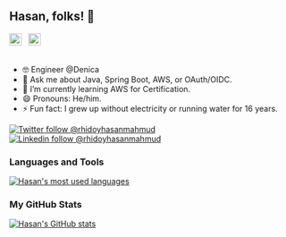 ## Hasan, folks! 🤠

<a href="https://twitter.com/rhidoyhasanmahmud">
  <img alt="Follow @mraible on Twitter" width="22px" src="https://cdn.jsdelivr.net/npm/simple-icons@v3/icons/twitter.svg" /></a> &nbsp;
<a href="https://www.linkedin.com/in/rhidoyhasanmahmud/">
  <img alt="Matt on LinkedIn" width="22px" src="https://cdn.jsdelivr.net/npm/simple-icons@v3/icons/linkedin.svg" /></a> &nbsp;

<br/>
<br/>

- 🤓  Engineer @Denica
- 💬  Ask me about Java, Spring Boot, AWS, or OAuth/OIDC.
- 🌱  I’m currently learning AWS for Certification.
- 😄  Pronouns: He/him.
- ⚡  Fun fact: I grew up without electricity or running water for 16 years. 

[![Twitter follow @rhidoyhasanmahmud](https://img.shields.io/twitter/follow/mraible?style=social)](https://twitter.com/rhidoyhasanmahmud) &nbsp;
[![Linkedin follow @rhidoyhasanmahmud](https://img.shields.io/badge/-mraible-blue?style=flat-square&logo=Linkedin&logoColor=white&link=https://www.linkedin.com/in/rhidoyhasanmahmud/)](https://www.linkedin.com/in/rhidoyhasanmahmud/) &nbsp;

### Languages and Tools

<a href="https://github.com/rhidoyhasanmahmud">
  <img align="center" src="https://github-readme-stats.vercel.app/api/top-langs/?username=rhidoyhasanmahmud&theme=light&count_private=true" alt="Hasan's most used languages" /></a>


### My GitHub Stats

<a href="https://github.com/rhidoyhasanmahmud">
 <img align="center" src="https://github-readme-stats.vercel.app/api?username=rhidoyhasanmahmud&show_icons=true&theme=light&line_height=27" alt="Hasan's GitHub stats"/></a>

